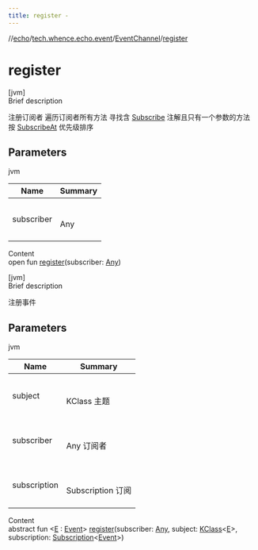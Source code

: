 ```yaml
---
title: register -
---
```

//[echo](../../index.md)/[tech.whence.echo.event](../index.md)/[EventChannel](index.md)/[register](register.md)



# register  
[jvm]  
Brief description  


注册订阅者 遍历订阅者所有方法 寻找含 [Subscribe](../-subscribe/index.md) 注解且只有一个参数的方法 按 [SubscribeAt](../-subscribe-at/index.md) 优先级排序



## Parameters  
  
jvm  
  
|  Name|  Summary| 
|---|---|
| subscriber| <br><br>Any<br><br>
  
  
Content  
open fun [register](register.md)(subscriber: [Any](https://kotlinlang.org/api/latest/jvm/stdlib/kotlin/-any/index.html))  


[jvm]  
Brief description  


注册事件



## Parameters  
  
jvm  
  
|  Name|  Summary| 
|---|---|
| subject| <br><br>KClass<E> 主题<br><br>
| subscriber| <br><br>Any 订阅者<br><br>
| subscription| <br><br>Subscription<Event> 订阅<br><br>
  
  
Content  
abstract fun <[E](register.md) : [Event](../-event/index.md)> [register](register.md)(subscriber: [Any](https://kotlinlang.org/api/latest/jvm/stdlib/kotlin/-any/index.html), subject: [KClass](https://kotlinlang.org/api/latest/jvm/stdlib/kotlin.reflect/-k-class/index.html)<[E](register.md)>, subscription: [Subscription](../-subscription/index.md)<[Event](../-event/index.md)>)  



